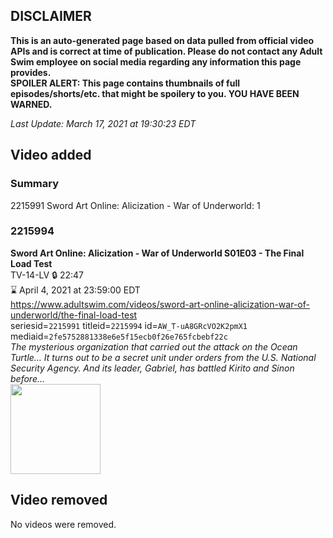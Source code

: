 ## DISCLAIMER
**This is an auto-generated page based on data pulled from official video APIs and is correct at time of publication. Please do not contact any Adult Swim employee on social media regarding any information this page provides.**  
**SPOILER ALERT: This page contains thumbnails of full episodes/shorts/etc. that might be spoilery to you. YOU HAVE BEEN WARNED.**  

_Last Update: March 17, 2021 at 19:30:23 EDT_
## Video added
### Summary
2215991 Sword Art Online: Alicization - War of Underworld: 1  
### 2215994
**Sword Art Online: Alicization - War of Underworld S01E03 - The Final Load Test**  
TV-14-LV 🔒 22:47  
⌛ April 4, 2021 at 23:59:00 EDT  
https://www.adultswim.com/videos/sword-art-online-alicization-war-of-underworld/the-final-load-test  
seriesid=`2215991` titleid=`2215994` id=`AW_T-uA8GRcVO2K2pmX1` mediaid=`2fe5752881338e6e5f15ecb0f26e765fcbebf22c`  
_The mysterious organization that carried out the attack on the Ocean Turtle…
It turns out to be a secret unit under orders from the U.S. National Security Agency. 
And its leader, Gabriel, has battled Kirito and Sinon before…_  
<a href="https://media.cdn.adultswim.com/uploads/20200123/thumbnails/2_20123145763-SAO_WoU_003.jpg"><img src="https://media.cdn.adultswim.com/uploads/20200123/thumbnails/2_20123145763-SAO_WoU_003.jpg" height="144px" /></a>
## Video removed
No videos were removed.  
